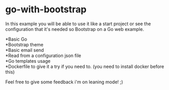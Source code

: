 # go-with-bootstrap


In this example you will be able to use it like a start project or see the
configuration that it's needed so Bootstrap on a Go web example. 


*Basic Go <br />
*Bootstrap theme <br />
*Basic email send <br />
*Read from a configuration json file <br />
*Go templates usage <br />
*Dockerfile to give it a try if you need to. (you need to install docker before this) <br />




Feel free to give some feedback i'm on leaning mode! ;)
